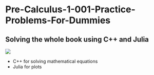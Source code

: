 # Pre-Calculus-1-001-Practice-Problems-For-Dummies
## Solving the whole book using C++ and Julia

<img src="https://sun9-2.userapi.com/impg/XWsixfFHWp0wp483nWb9v4ideAh9RUsviyERCA/WbOF8tAnu7w.jpg?size=632x795&quality=95&sign=3d1f4b191a37b2e7fe53e9e55cd47f88&type=album"/>

+ C++ for solving mathematical equations
+ Julia for plots
